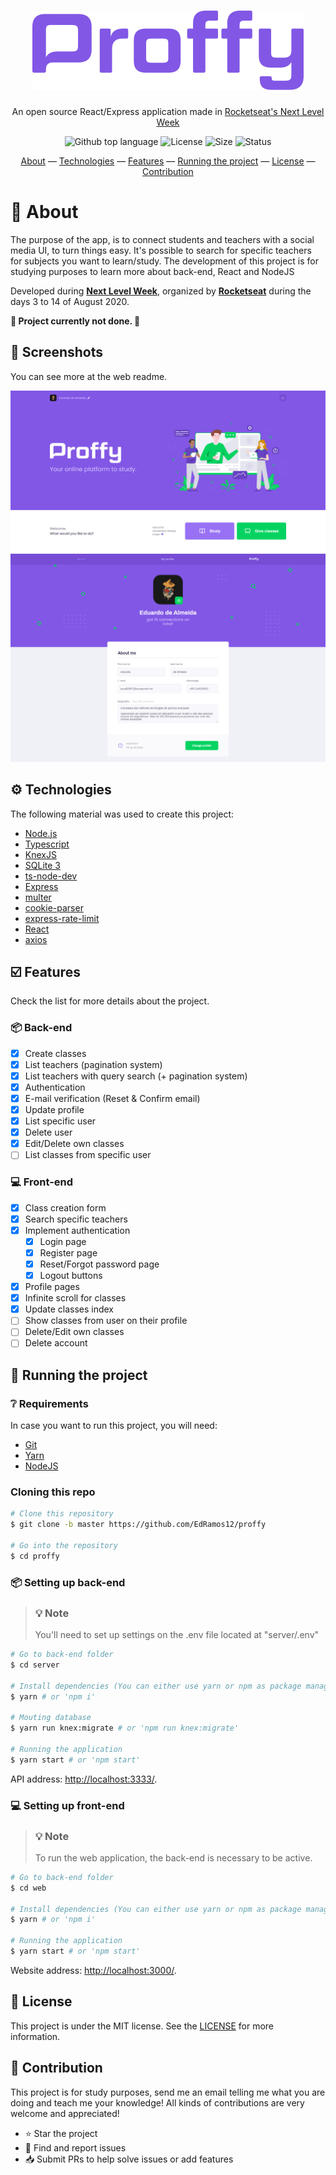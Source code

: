 <h1 align="center">
  <img src="https://raw.githubusercontent.com/EdRamos12/proffy/master/img/logo.png" width="auto" alt="Proffy" />
</h1>

<p align="center">An open source React/Express application made in <a href="https://nextlevelweek.com">Rocketseat's Next Level Week</a></p>


<p align="center">
  <img alt="Github top language" src="https://img.shields.io/github/languages/top/edramos12/Proffy">
  
  <img alt="License" src="https://img.shields.io/github/license/edramos12/Proffy">
  
  <img alt="Size" src="https://img.shields.io/github/languages/code-size/edramos12/proffy">
   
  <img alt="Status" src="https://img.shields.io/badge/repo%20status-WIP-yellow">
</p>

<p align="center">
 <a href="#about">About</a> — 
 <a href="#-technologies">Technologies</a> — 
 <a href="#-features">Features</a> — 
 <a href="#-running-the-project">Running the project</a> —  
 <a href="#-license">License</a> — 
 <a href="#-contribution">Contribution</a>
</p>

# 📖 About

The purpose of the app, is to connect students and teachers with a social media UI, to turn things easy. It's possible to search for specific teachers for subjects you want to learn/study. The development of this project is for studying purposes to learn more about back-end, React and NodeJS

Developed during **[Next Level Week](https://nextlevelweek.com/)**, organized by **[Rocketseat](https://github.com/Rocketseat)** during the days 3 to 14 of August 2020.

**🚧 Project currently not done. 🚧**

## 📸 Screenshots

You can see more at the web readme.

<img src="https://raw.githubusercontent.com/EdRamos12/proffy/master/img/screenshots/screenshot_1.png" width="auto" alt="Screenshots" />
<img src="https://raw.githubusercontent.com/EdRamos12/proffy/master/img/screenshots/screenshot_2.png" width="auto" alt="Screenshots" />

## ⚙️ Technologies

The following material was used to create this project:

- [Node.js](https://nodejs.org/en/)
- [Typescript](https://www.typescriptlang.org/)
- [KnexJS](http://knexjs.org/)
- [SQLite 3](https://www.npmjs.com/package/sqlite3)
- [ts-node-dev](https://github.com/whitecolor/ts-node-dev)
- [Express](https://expressjs.com/)
- [multer](https://github.com/expressjs/multer)
- [cookie-parser](https://github.com/expressjs/cookie-parse)
- [express-rate-limit](https://github.com/nfriedly/express-rate-limit)
- [React](https://reactjs.org/)
- [axios](https://github.com/axios/axios)

## ☑️ Features

Check the list for more details about the project.

### 📦 Back-end

- [x] Create classes
- [x] List teachers (pagination system)
- [x] List teachers with query search (+ pagination system)
- [x] Authentication
- [x] E-mail verification (Reset & Confirm email)
- [x] Update profile
- [x] List specific user
- [x] Delete user
- [x] Edit/Delete own classes
- [ ] List classes from specific user 

### 💻 Front-end

- [x] Class creation form
- [x] Search specific teachers
- [x] Implement authentication
	- [x] Login page
	- [x] Register page
	- [x] Reset/Forgot password page
	- [x] Logout buttons
- [x] Profile pages
- [x] Infinite scroll for classes
- [x] Update classes index
- [ ] Show classes from user on their profile
- [ ] Delete/Edit own classes
- [ ] Delete account

## 🚀 Running the project

### ❔ Requirements

In case you want to run this project, you will need:
- [Git](https://git-scm.com/) 
- [Yarn](https://classic.yarnpkg.com/lang/en/)
- [NodeJS](https://nodejs.org/en/) 

### Cloning this repo

```bash
# Clone this repository
$ git clone -b master https://github.com/EdRamos12/proffy

# Go into the repository
$ cd proffy
```

### 📦 Setting up back-end

<blockquote> 
	<h3>💡 Note</h3>
	You'll need to set up settings on the .env file located at "server/.env"
</blockquote>

```bash
# Go to back-end folder
$ cd server

# Install dependencies (You can either use yarn or npm as package manager)
$ yarn # or 'npm i'

# Mouting database
$ yarn run knex:migrate # or 'npm run knex:migrate'

# Running the application
$ yarn start # or 'npm start'
```
API address: [http://localhost:3333/](http://localhost:3333/).

### 💻 Setting up front-end

<blockquote> 
	<h3>💡 Note</h3>
	To run the web application, the back-end is necessary to be active.
</blockquote>

```bash
# Go to back-end folder
$ cd web

# Install dependencies (You can either use yarn or npm as package manager)
$ yarn # or 'npm i'

# Running the application
$ yarn start # or 'npm start'
```
Website address: [http://localhost:3000/](http://localhost:3000/).

## 📜 License

This project is under the MIT license. See the [LICENSE](https://github.com/EdRamos12/proffy/blob/master/LICENSE) for more information.

## 🤝 Contribution

This project is for study purposes, send me an email telling me what you are doing and teach me your knowledge!
All kinds of contributions are very welcome and appreciated!

- ⭐️ Star the project
- 🐛 Find and report issues
- 📥 Submit PRs to help solve issues or add features
